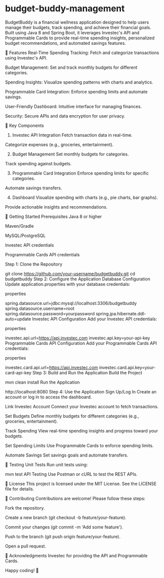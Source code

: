 # budget-buddy-management
BudgetBuddy is a financial wellness application designed to help users manage their budgets, track spending, and achieve their financial goals. Built using Java 8 and Spring Boot, it leverages Investec's API and Programmable Cards to provide real-time spending insights, personalized budget recommendations, and automated savings features.

🚀 Features
Real-Time Spending Tracking: Fetch and categorize transactions using Investec's API.

Budget Management: Set and track monthly budgets for different categories.

Spending Insights: Visualize spending patterns with charts and analytics.

Programmable Card Integration: Enforce spending limits and automate savings.

User-Friendly Dashboard: Intuitive interface for managing finances.

Security: Secure APIs and data encryption for user privacy.

🧩 Key Components
1. Investec API Integration
   Fetch transaction data in real-time.

Categorize expenses (e.g., groceries, entertainment).

2. Budget Management
   Set monthly budgets for categories.

Track spending against budgets.

3. Programmable Card Integration
   Enforce spending limits for specific categories.

Automate savings transfers.

4. Dashboard
   Visualize spending with charts (e.g., pie charts, bar graphs).

Provide actionable insights and recommendations.

🚀 Getting Started
Prerequisites
Java 8 or higher

Maven/Gradle

MySQL/PostgreSQL

Investec API credentials

Programmable Cards API credentials

Step 1: Clone the Repository


git clone https://github.com/your-username/budgetbuddy.git
cd budgetbuddy
Step 2: Configure the Application
Database Configuration
Update application.properties with your database credentials:

properties

spring.datasource.url=jdbc:mysql://localhost:3306/budgetbuddy
spring.datasource.username=root
spring.datasource.password=yourpassword
spring.jpa.hibernate.ddl-auto=update
Investec API Configuration
Add your Investec API credentials:

properties

investec.api.url=https://api.investec.com
investec.api.key=your-api-key
Programmable Cards API Configuration
Add your Programmable Cards API credentials:

properties

investec.card.api.url=https://api.investec.com
investec.card.api.key=your-card-api-key
Step 3: Build and Run the Application
Build the Project

mvn clean install
Run the Application

http://localhost:8080
Step 4: Use the Application
Sign Up/Log In
Create an account or log in to access the dashboard.

Link Investec Account
Connect your Investec account to fetch transactions.

Set Budgets
Define monthly budgets for different categories (e.g., groceries, entertainment).

Track Spending
View real-time spending insights and progress toward your budgets.

Set Spending Limits
Use Programmable Cards to enforce spending limits.

Automate Savings
Set savings goals and automate transfers.

🧪 Testing
Unit Tests
Run unit tests using:

mvn test
API Testing
Use Postman or cURL to test the REST APIs.

📄 License
This project is licensed under the MIT License. See the LICENSE file for details.

🙌 Contributing
Contributions are welcome! Please follow these steps:

Fork the repository.

Create a new branch (git checkout -b feature/your-feature).

Commit your changes (git commit -m 'Add some feature').

Push to the branch (git push origin feature/your-feature).

Open a pull request.

🎉 Acknowledgments
Investec for providing the API and Programmable Cards.

Happy coding! 🚀
